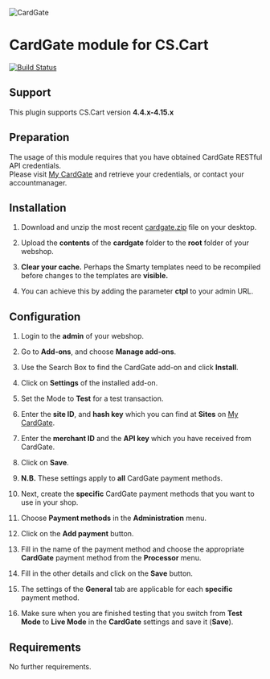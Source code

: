 ![CardGate](https://cdn.curopayments.net/thumb/200/logos/cardgate.png)

# CardGate module for CS.Cart

[![Build Status](https://travis-ci.org/cardgate/cs-cart.svg?branch=master)](https://travis-ci.org/cardgate/cs-cart)

## Support

This plugin supports CS.Cart version **4.4.x-4.15.x**

## Preparation

The usage of this module requires that you have obtained CardGate RESTful API credentials.  
Please visit [My CardGate](https://my.cardgate.com/) and retrieve your credentials, or contact your accountmanager.

## Installation

1. Download and unzip the most recent [cardgate.zip](https://github.com/cardgate/cs-cart/releases) file on your desktop.

2. Upload the **contents** of the **cardgate** folder to the **root** folder of your webshop.

3. **Clear your cache.** Perhaps the Smarty templates need to be recompiled before changes to the templates are **visible.**

4. You can achieve this by adding the parameter **ctpl** to your admin URL.

## Configuration

1. Login to the **admin** of your webshop.

2. Go to **Add-ons**, and choose **Manage add-ons**.

3. Use the Search Box to find the CardGate add-on and click **Install**.

4. Click on **Settings** of the installed add-on.

5. Set the Mode to **Test** for a test transaction.

6. Enter the **site ID**, and **hash key** which you can find at **Sites** on [My CardGate](https://my.cardgate.com/).

7. Enter the **merchant ID** and the **API key** which you have received from CardGate.

8. Click on **Save**.

9. **N.B.** These settings apply to **all** CardGate payment methods.

10. Next, create the **specific** CardGate payment methods that you want to use in your shop.

11. Choose **Payment methods** in the **Administration** menu.

12. Click on the **Add payment** button. 

13. Fill in the name of the payment method and choose the appropriate **CardGate** payment method from the **Processor** menu.

14. Fill in the other details and click on the **Save** button.  
 
15. The settings of the **General** tab are applicable for each **specific** payment method.

16. Make sure when you are finished testing that you switch from **Test Mode** to **Live Mode** in the **CardGate** settings and save it (**Save**).

## Requirements

No further requirements.
